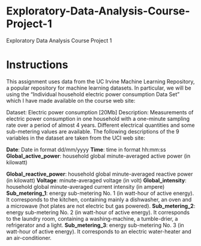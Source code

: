 # Exploratory-Data-Analysis-Course-Project-1
Exploratory Data Analysis Course Project 1

# Instructions

This assignment uses data from the UC Irvine Machine Learning Repository, a popular repository for machine learning datasets. In particular, we will be using the “Individual household electric power consumption Data Set” which I have made available on the course web site:

Dataset: Electric power consumption [20Mb]
Description: Measurements of electric power consumption in one household with a one-minute sampling rate over a period of almost 4 years. Different electrical quantities and some sub-metering values are available.
The following descriptions of the 9 variables in the dataset are taken from the UCI web site:

**Date**: Date in format dd/mm/yyyy
**Time**: time in format hh:mm:ss
**Global_active_power**: household global minute-averaged active power (in kilowatt)

**Global_reactive_power**: household global minute-averaged reactive power (in kilowatt)
**Voltage**: minute-averaged voltage (in volt)
**Global_intensity**: household global minute-averaged current intensity (in ampere)
**Sub_metering_1**: energy sub-metering No. 1 (in watt-hour of active energy). It corresponds to the kitchen, containing mainly a dishwasher, an oven and a microwave (hot plates are not electric but gas powered).
**Sub_metering_2**: energy sub-metering No. 2 (in watt-hour of active energy). It corresponds to the laundry room, containing a washing-machine, a tumble-drier, a refrigerator and a light.
**Sub_metering_3**: energy sub-metering No. 3 (in watt-hour of active energy). It corresponds to an electric water-heater and an air-conditioner.
